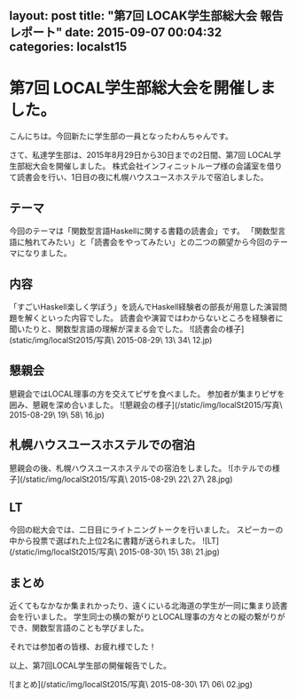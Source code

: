 layout: post
title:  "第7回 LOCAK学生部総大会 報告レポート"
date:   2015-09-07 00:04:32
categories: localst15
---


# 第7回 LOCAL学生部総大会を開催しました。
 こんにちは。今回新たに学生部の一員となったわんちゃんです。

  さて、私達学生部は、2015年8月29日から30日までの2日間、第7回 LOCAL学生部総大会を開催しました。
  株式会社インフィニットループ様の会議室を借りて読書会を行い、1日目の夜に札幌ハウスユースホステルで宿泊しました。

## テーマ
 今回のテーマは「関数型言語Haskellに関する書籍の読書会」です。
「関数型言語に触れてみたい」と「読書会をやってみたい」との二つの願望から今回のテーマになりました。

## 内容
 「すごいHaskell楽しく学ぼう」を読んでHaskell経験者の部長が用意した演習問題を解くといった内容でした。
 読書会や演習ではわからないところを経験者に聞いたりと、関数型言語の理解が深まる会でした。
![読書会の様子](static/img/localSt2015/写真\ 2015-08-29\ 13\ 34\ 12.jp)

## 懇親会
 懇親会ではLOCAL理事の方を交えてピザを食べました。
 参加者が集まりピザを囲み、懇親を深め合いました。
![懇親会の様子](/static/img/localSt2015/写真\ 2015-08-29\ 19\ 58\ 16.jp)


## 札幌ハウスユースホステルでの宿泊
 懇親会の後、札幌ハウスユースホステルでの宿泊をしました。
![ホテルでの様子](/static/img/localSt2015/写真\ 2015-08-29\ 22\ 27\ 28.jpg)

## LT
 今回の総大会では、二日目にライトニングトークを行いました。
 スピーカーの中から投票で選ばれた上位2名に書籍が送られました。
![LT](/static/img/localSt2015/写真\ 2015-08-30\ 15\ 38\ 21.jpg)

## まとめ

 近くてもなかなか集まれかったり、遠くにいる北海道の学生が一同に集まり読書会を行いました。
 学生同士の横の繋がりとLOCAL理事の方々との縦の繋がりができ、関数型言語のことも学びました。

 それでは参加者の皆様、お疲れ様でした！

 以上、第7回LOCAL学生部の開催報告でした。

![まとめ](/static/img/localSt2015/写真\ 2015-08-30\ 17\ 06\ 02.jpg)